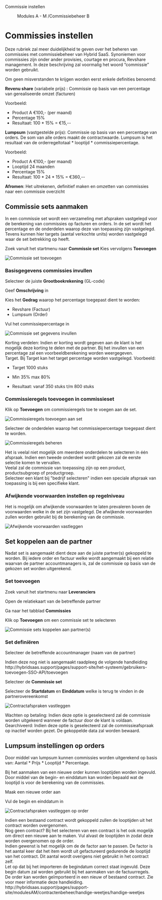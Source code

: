 <properties>
	<page>
		<title>Commissie instellen</title>
		<description>Commissie instellen</description>
	</page>
	<menu>
		<position>Modules A - M /Commissiebeheer</position>
		<title>Commissie instellen</title>
		<sort>B</sort>
	</menu>
</properties>

# Commissies instellen #

Deze rubriek zal meer duidelijkheid te geven over het beheren van commissies met commissiebeheer van Hybrid SaaS. Synoniemen voor commissies zijn onder ander provisies, courtage en procura, Revshare management. In deze beschrijving zal voormalig het woord “commissie” worden gebruikt.

Om geen misverstanden te krijgen worden eerst enkele definities benoemd:

**Revenu share** (variabele prijs) : Commissie op basis van een percentage van gerealiseerde omzet (facturen)

Voorbeeld:
- Product A	€100,-	(per maand)
- Percentage		15%
- Resultaat: 100 * 15% = €15,--

**Lumpsum** (vastgestelde prijs): Commissie op basis van een percentage van orders. De som van alle orders maakt de contractwaarde. Lumpsum is het resultaat van de orderregeltotaal * looptijd * commissiepercentage.

Voorbeeld: 

- Product A	€100,-	(per maand)
- Looptijd 			24 maanden
- Percentage		15%
- Resultaat: 100 * 24 * 15% = €360,--

**Afromen**: Het uitrekenen, definitief maken en omzetten van commissies naar een commissie overzicht


## Commissie sets aanmaken ##
In een commissie set wordt een verzameling met afspraken vastgelegd voor de berekening van commissies op facturen en orders. In de set wordt het percentage en de onderdelen waarop deze van toepassing zijn vastgelegd. Tevens kunnen hier targets (aantal verkochte units) worden vastgelegd waar de set betrekking op heeft. 

Zoek vanuit het startmenu naar **Commissie set** 
Kies vervolgens **Toevoegen**

![Commissie set toevoegen](images/commissie_set_toevoegen.jpg)

### Basisgegevens commissies invullen ###

Selecteer de juiste **Grootboekrekening** (GL-code)

Geef **Omschrijving** in

Kies het **Gedrag** waarop het percentage toegepast dient te worden:
-	Revshare (Factuur)
-	Lumpsum (Order)

Vul het commissiepercentage in 

![Commissie set gegevens invullen](images/commissie_set_gegevens_invullen.jpg)

<div class="tip">
Korting verdelen: Indien er korting wordt gegeven aan de klant is het mogelijk deze korting te delen met de partner. Bij het invullen van een percentage zal een voorbeeldberekening worden weergegeven.
</div>


<div class="info">
Target. Bij Target kan het target percentage worden vastgelegd. 
Voorbeeld:

- Target 1000 stuks

- Min 35% max 80%

- Resultaat: vanaf 350 stuks t/m 800 stuks
</div>

### Commissieregels toevoegen in commissieset ###

Klik op **Toevoegen** om commissieregels toe te voegen aan de set.

![Commissieregels toevoegen aan set](images/commissieregels_toevoegen_aan_set.jpg)


Selecteer de onderdelen waarop het commissiepercentage toegepast dient te worden. 

![Commissieregels beheren](images/commissieregels_beheren.jpg)

<div class="info">
Het is veelal niet mogelijk om meerdere onderdelen te selecteren in één afspraak. Indien een tweede onderdeel wordt gekozen zal de eerste selectie komen te vervallen.
</div>

<div class="info">
Veelal zal de commissie van toepassing zijn op een product, productsubgroep of productgroep.
</div>

<div class="tip">
Selecteer een klant bij "bedrijf selecteren" indien een speciale afspraak van toepassing is bij een specifieke klant.
</div>

### Afwijkende voorwaarden instellen op regelniveau ###

Het is mogelijk om afwijkende voorwaarden te laten prevaleren boven de voorwaarden welke in de set zijn vastgelegd. De afwijkende voorwaarden zullen worden gebruikt bij de berekening van de commissie.

![Afwijkende voorwaarden vastleggen](images/afwijkende_voorwaarden_vastleggen.jpg) 

## Set koppelen aan de partner ##

Nadat set is aangemaakt dient deze aan de juiste partner(s) gekoppeld te worden. Bij iedere order en factuur welke wordt aangemaakt bij een relatie waarvan de partner accountmanagers is, zal de commissie op basis van de gekozen set worden uitgerekend.

### Set toevoegen ###

Zoek vanuit het startmenu naar **Leveranciers**

Open de relatiekaart van de betreffende partner

Ga naar het tabblad **Commissies**

Klik op **Toevoegen** om een commissie set te selecteren

![Commissie sets koppelen aan partner(s)](images/commissie_sets_koppelen.jpg) 

### Set definiëren ###

Selecteer de betreffende accountmanager (naam van de partner) 

<div class="tip">
Indien deze nog niet is aangemaakt raadpleeg de volgende handleiding http://hybridsaas.support/pages/support-site/het-systeem/gebruikers-toevoegen-SSO-API/toevoegen  
</div>

Selecteer de **Commissie set**

Selecteer de **Startdatum** en **Einddatum** welke is terug te vinden in de partnerovereenkomst

![Contractafspraken vastleggen](images/contractafspraken_vastleggen.jpg) 

<div class="tip">
Wachten op betaling: Indien deze optie is geselecteerd zal de commissie worden uitgekeerd wanneer de factuur door de klant is voldaan.
</div>

<div class="info">
Gearchiveerd: Indien deze optie is geselecteerd zal de commissieafspraak op inactief worden gezet. De gekoppelde data zal worden bewaard.
</div>

## Lumpsum instellingen op orders ##

Door middel van lumpsum kunnen commissies worden uitgerekend op basis van: Aantal * Prijs * Looptijd * Percentage.

Bij het aanmaken van een nieuwe order kunnen looptijden worden ingevuld. Door middel van de begin- en einddatum kan worden bepaald wat de looptijd is voor de berekening van de commissies.

Maak een nieuwe order aan

Vul de begin en einddatum in

![Contractafspraken vastleggen op order](images/contractinstellingen_op_order.jpg) 


<div class="tip">
Indien een bestaand contract wordt gekoppeld zullen de looptijden uit het contract worden overgenomen.
</div>

<div class="tip">
Nog geen contract? Bij het selecteren van een contract is het ook mogelijk om direct een nieuwe aan te maken. Vul alvast de looptijden in zodat deze worden overgenomen op de order.
</div>

<div class="info">
Indien gewenst is het mogelijk om de de factor aan te passen. De factor is het aantal keer dat het item wordt uit gefactureerd gedurende de looptijd van het contract. Dit aantal wordt overigens niet gebruikt in het contract zelf.
</div>

<div class="warning">
Let op dat bij het importeren de begindatum correct staat ingevuld. Deze begin datum zal worden gebruikt bij het aanmaken van de factuurregels.
</div>

<div class="tip">
De order kan worden geïmporteerd in een nieuw of bestaand contract. Zie voor meer informatie deze handleiding. http://hybridsaas.support/pages/support-site/modulesAM/contractenbeheer/handige-weetjes/handige-weetjes 
</div>